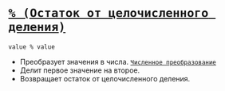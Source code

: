 # [`% (Остаток от целочисленного деления)`](../index.md)

`value % value`

- Преобразует значения в числа. [`Численное преобразование`](<../Теория Общее/Преобразование (численное).md>)
- Делит первое значение на второе.
- Возвращает остаток от целочисленного деления.
